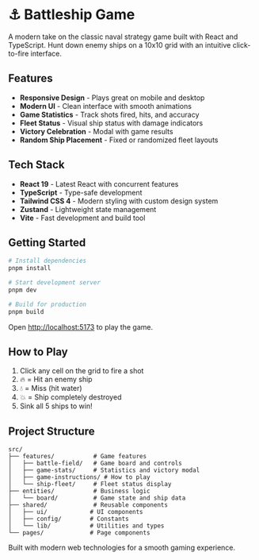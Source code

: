 # ⚓ Battleship Game

A modern take on the classic naval strategy game built with React and TypeScript. Hunt down enemy ships on a 10x10 grid with an intuitive click-to-fire interface.

## Features

- **Responsive Design** - Plays great on mobile and desktop
- **Modern UI** - Clean interface with smooth animations
- **Game Statistics** - Track shots fired, hits, and accuracy
- **Fleet Status** - Visual ship status with damage indicators
- **Victory Celebration** - Modal with game results
- **Random Ship Placement** - Fixed or randomized fleet layouts

## Tech Stack

- **React 19** - Latest React with concurrent features
- **TypeScript** - Type-safe development
- **Tailwind CSS 4** - Modern styling with custom design system
- **Zustand** - Lightweight state management
- **Vite** - Fast development and build tool

## Getting Started

```bash
# Install dependencies
pnpm install

# Start development server
pnpm dev

# Build for production
pnpm build
```

Open [http://localhost:5173](http://localhost:5173) to play the game.

## How to Play

1. Click any cell on the grid to fire a shot
2. 🔥 = Hit an enemy ship
3. 💧 = Miss (hit water)
4. 💥 = Ship completely destroyed
5. Sink all 5 ships to win!

## Project Structure

```
src/
├── features/           # Game features
│   ├── battle-field/   # Game board and controls
│   ├── game-stats/     # Statistics and victory modal
│   ├── game-instructions/ # How to play
│   └── ship-fleet/     # Fleet status display
├── entities/           # Business logic
│   └── board/          # Game state and ship data
├── shared/             # Reusable components
│   ├── ui/            # UI components
│   ├── config/        # Constants
│   └── lib/           # Utilities and types
└── pages/             # Page components
```

Built with modern web technologies for a smooth gaming experience.
